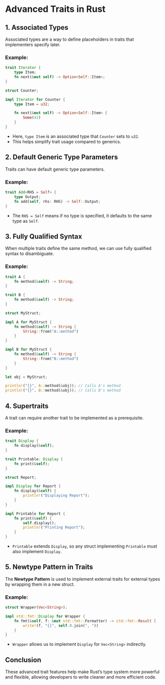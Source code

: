 # Advanced Traits in Rust

## 1. Associated Types

Associated types are a way to define placeholders in traits that implementers specify later.

### Example:
```rust
trait Iterator {
    type Item;
    fn next(&mut self) -> Option<Self::Item>;
}

struct Counter;

impl Iterator for Counter {
    type Item = u32;

    fn next(&mut self) -> Option<Self::Item> {
        Some(42)
    }
}
```

- Here, `type Item` is an associated type that `Counter` sets to `u32`.
- This helps simplify trait usage compared to generics.

## 2. Default Generic Type Parameters

Traits can have default generic type parameters.

### Example:
```rust
trait Add<RHS = Self> {
    type Output;
    fn add(self, rhs: RHS) -> Self::Output;
}
```

- The `RHS = Self` means if no type is specified, it defaults to the same type as `Self`.

## 3. Fully Qualified Syntax

When multiple traits define the same method, we can use fully qualified syntax to disambiguate.

### Example:
```rust
trait A {
    fn method(&self) -> String;
}

trait B {
    fn method(&self) -> String;
}

struct MyStruct;

impl A for MyStruct {
    fn method(&self) -> String {
        String::from("A::method")
    }
}

impl B for MyStruct {
    fn method(&self) -> String {
        String::from("B::method")
    }
}

let obj = MyStruct;

println!("{}", A::method(&obj)); // Calls A's method
println!("{}", B::method(&obj)); // Calls B's method
```

## 4. Supertraits

A trait can require another trait to be implemented as a prerequisite.

### Example:
```rust
trait Display {
    fn display(&self);
}

trait Printable: Display {
    fn print(&self);
}

struct Report;

impl Display for Report {
    fn display(&self) {
        println!("Displaying Report");
    }
}

impl Printable for Report {
    fn print(&self) {
        self.display();
        println!("Printing Report");
    }
}
```

- `Printable` extends `Display`, so any struct implementing `Printable` must also implement `Display`.

## 5. Newtype Pattern in Traits

The **Newtype Pattern** is used to implement external traits for external types by wrapping them in a new struct.

### Example:
```rust
struct Wrapper(Vec<String>);

impl std::fmt::Display for Wrapper {
    fn fmt(&self, f: &mut std::fmt::Formatter) -> std::fmt::Result {
        write!(f, "{}", self.0.join(", "))
    }
}
```

- `Wrapper` allows us to implement `Display` for `Vec<String>` indirectly.

## Conclusion

These advanced trait features help make Rust’s type system more powerful and flexible, allowing developers to write cleaner and more efficient code.

